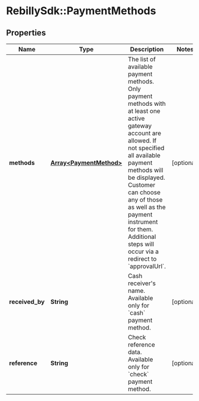 # RebillySdk::PaymentMethods

## Properties
Name | Type | Description | Notes
------------ | ------------- | ------------- | -------------
**methods** | [**Array&lt;PaymentMethod&gt;**](PaymentMethod.md) | The list of available payment methods. Only payment methods with at least one active gateway account are allowed.  If not specified all available payment methods will be displayed.  Customer can choose any of those as well as the payment instrument for them. Additional steps will occur via a redirect to &#x60;approvalUrl&#x60;.  | [optional] 
**received_by** | **String** | Cash receiver&#x27;s name. Available only for &#x60;cash&#x60; payment method. | [optional] 
**reference** | **String** | Check reference data. Available only for &#x60;check&#x60; payment method. | [optional] 

